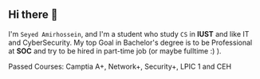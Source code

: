 ## Hi there 👋

I'm `Seyed Amirhossein`, and I'm a student who study `CS` in **IUST** and like IT and CyberSecurity.
My top Goal in Bachelor's degree is to be Professional at **SOC** and try to be hired in part-time job (or maybe fulltime :) ).

Passed Courses: Camptia A+, Network+, Security+, LPIC 1 and CEH
